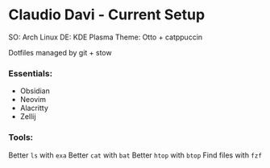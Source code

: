 # Claudio Davi - Current Setup 


SO: Arch Linux
DE: KDE Plasma
Theme: Otto + catppuccin

Dotfiles managed by git + stow

### Essentials:
- Obsidian
- Neovim
- Alacritty
- Zellij

### Tools:
Better `ls` with `exa`
Better `cat` with `bat`
Better `htop` with `btop`
Find files with `fzf`


